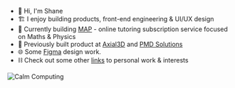 - 👋 Hi, I'm Shane
- 🏗 I enjoy building products, front-end engineering & UI/UX design
- 🔨 Currently building [MAP](https://github.com/Optical-Tutor) - online tutoring subscription service focused on Maths & Physics 
- 🧠 Previously built product at [Axial3D](https://axial3d.com/) and [PMD Solutions](https://www.pmd-solutions.com/)
- 🌐 Some [Figma](https://www.figma.com/file/BuYYW2RiWmQKK9dPAmsIJv/UI) design work.
- ⛓️ Check out some other [links](https://link-stack.glitch.me/) to personal work & interests

![Calm Computing](https://media.giphy.com/media/TJaNEMTsdKaZ4sowzr/giphy.gif)

<!---
schm00g/schm00g is a ✨ special ✨ repository because its `README.md` (this file) appears on your GitHub profile.
You can click the Preview link to take a look at your changes.
- 📫 How to reach me:  `~wolfeb-watsep` || `@shanemmcg` 
--->
